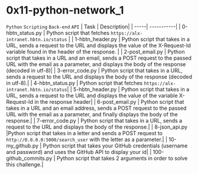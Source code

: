 # 0x11-python-network_1
`Python`
`Scripting`
`Back-end`
`API`
| Task | Description|
| -----| -----------|
| 0-hbtn_status.py  | Python script that fetches `https://alx-intranet.hbtn.io/status` |
| 1-hbtn_header.py  | Python script that takes in a URL, sends a request to the URL and displays the value of the X-Request-Id variable found in the header of the response. |
| 2-post_email.py   | Python script that takes in a URL and an email, sends a POST request to the passed URL with the email as a parameter, and displays the body of the response (decoded in utf-8)|
| 3-error_code.py   | Python script that takes in a URL, sends a request to the URL and displays the body of the response (decoded in utf-8).|
| 4-hbtn_status.py  | Python script that fetches `https://alx-intranet.hbtn.io/status`|
| 5-hbtn_header.py  | Python script that takes in a URL, sends a request to the URL and displays the value of the variable X-Request-Id in the response header|
| 6-post_email.py   | Python script that takes in a URL and an email address, sends a POST request to the passed URL with the email as a parameter, and finally displays the body of the response.|
| 7-error_code.py   | Python script that takes in a URL, sends a request to the URL and displays the body of the response.|
| 8-json_api.py     |Python script that takes in a letter and sends a POST request to `http://0.0.0.0:5000/search_user` with the letter as a parameter.|
| 10-my_github.py   | Python script that takes your GitHub credentials (username and password) and uses the GitHub API to display your id|
| 100-github_commits.py | Python script that takes 2 arguments in order to solve this challenge.|
